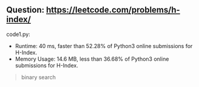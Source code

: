 ## Question: https://leetcode.com/problems/h-index/

code1.py:
* Runtime: 40 ms, faster than 52.28% of Python3 online submissions for H-Index.
* Memory Usage: 14.6 MB, less than 36.68% of Python3 online submissions for H-Index.
> binary search